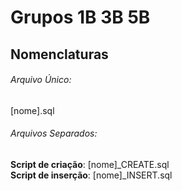 # Grupos 1B 3B 5B

## Nomenclaturas
###### Arquivo Único:
<t>[nome].sql

###### Arquivos Separados:
<t>**Script de criação**: [nome]_CREATE.sql <br>
<t>**Script de inserção**: [nome]_INSERT.sql
